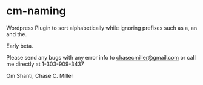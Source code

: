 cm-naming
=========

Wordpress Plugin to sort alphabetically while ignoring prefixes such as a, an and the.

Early beta.

Please send any bugs with any error info to chasecmiller@gmail.com or call me directly at 1-303-909-3437

Om Shanti,
Chase C. Miller
